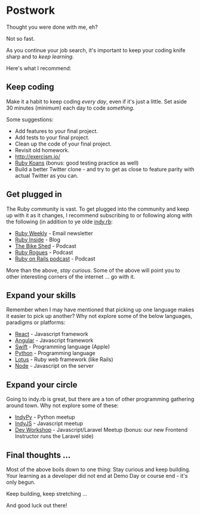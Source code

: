 # Postwork

Thought you were done with me, eh?

Not so fast.

As you continue your job search, it's important to keep your coding
knife sharp and to _keep learning_.

Here's what I recommend:

## Keep coding

Make it a habit to keep coding _every day_, even if it's just a little.
Set aside 30 minutes (minimum) each day to code _something_.

Some suggestions:

* Add features to your final project.
* Add tests to your final project.
* Clean up the code of your final project.
* Revisit old homework.
* http://exercism.io/
* [Ruby Koans](http://rubykoans.com/) (bonus: good testing practice as
  well)
* Build a better Twitter clone - and try to get as close to feature
  parity with actual Twitter as you can.

## Get plugged in

The Ruby community is vast. To get plugged into the community and keep
up with it as it changes, I recommend subscribing to or following along
with the following (in addition to ye olde [indy.rb](http://indyrb.org):

* [Ruby Weekly](http://rubyweekly.com/) - Email newsletter
* [Ruby Inside](http://www.rubyinside.com/) - Blog
* [The Bike Shed](http://bikeshed.fm/) - Podcast
* [Ruby Rogues](https://devchat.tv/ruby-rogues/) - Podcast
* [Ruby on Rails podcast](http://5by5.tv/rubyonrails) - Podcast

More than the above, _stay curious_. Some of the above will point you to
other interesting corners of the internet ... go with it.

## Expand your skills

Remember when I may have mentioned that picking up one language makes it
easier to pick up another? Why not explore some of the below languages,
paradigms or platforms:

* [React](https://facebook.github.io/react/) - Javascript framework
* [Angular](https://angularjs.org/) - Javascript framework
* [Swift](https://developer.apple.com/swift/) - Programming language
  (Apple)
* [Python](https://www.python.org/) - Programming language
* [Lotus](http://lotusrb.org/) - Ruby web framework (like Rails)
* [Node](https://nodejs.org/en/) - Javascript on the server

## Expand your circle

Going to indy.rb is great, but there are a ton of other programming
gathering around town. Why not explore some of these:

* [IndyPy](http://www.meetup.com/indypy/) - Python meetup
* [IndyJS](http://www.meetup.com/indyjs/) - Javascript meetup
* [Dev Workshop](http://www.meetup.com/Dev-Workshop-Indy/) -
  Javascript/Laravel Meetup (bonus: our new Frontend Instructor runs the
Laravel side)

## Final thoughts ...

Most of the above boils down to one thing: Stay curious and keep
building. Your learning as a developer did not end at Demo Day or course
end - it's only begun.

Keep building, keep stretching ...

And good luck out there!
